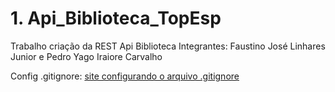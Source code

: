 # 1. Api_Biblioteca_TopEsp
Trabalho criação da REST Api Biblioteca 
Integrantes: Faustino José Linhares Junior e Pedro Yago Iraiore Carvalho

Config .gitignore: [site configurando o arquivo .gitignore](https://www.toptal.com/developers/gitignore/api/node)

